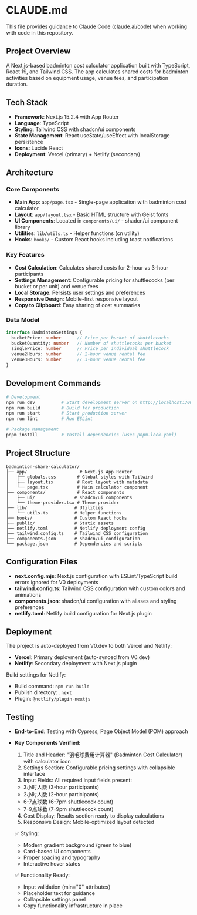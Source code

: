 # CLAUDE.md

This file provides guidance to Claude Code (claude.ai/code) when working with code in this repository.

## Project Overview

A Next.js-based badminton cost calculator application built with TypeScript, React 19, and Tailwind CSS. The app calculates shared costs for badminton activities based on equipment usage, venue fees, and participation duration.

## Tech Stack

- **Framework**: Next.js 15.2.4 with App Router
- **Language**: TypeScript
- **Styling**: Tailwind CSS with shadcn/ui components
- **State Management**: React useState/useEffect with localStorage persistence
- **Icons**: Lucide React
- **Deployment**: Vercel (primary) + Netlify (secondary)

## Architecture

### Core Components
- **Main App**: `app/page.tsx` - Single-page application with badminton cost calculator
- **Layout**: `app/layout.tsx` - Basic HTML structure with Geist fonts
- **UI Components**: Located in `components/ui/` - shadcn/ui component library
- **Utilities**: `lib/utils.ts` - Helper functions (cn utility)
- **Hooks**: `hooks/` - Custom React hooks including toast notifications

### Key Features
- **Cost Calculation**: Calculates shared costs for 2-hour vs 3-hour participants
- **Settings Management**: Configurable pricing for shuttlecocks (per bucket or per unit) and venue fees
- **Local Storage**: Persists user settings and preferences
- **Responsive Design**: Mobile-first responsive layout
- **Copy to Clipboard**: Easy sharing of cost summaries

### Data Model
```typescript
interface BadmintonSettings {
  bucketPrice: number      // Price per bucket of shuttlecocks
  bucketQuantity: number   // Number of shuttlecocks per bucket
  singlePrice: number      // Price per individual shuttlecock
  venue2Hours: number      // 2-hour venue rental fee
  venue3Hours: number      // 3-hour venue rental fee
}
```

## Development Commands

```bash
# Development
npm run dev          # Start development server on http://localhost:3000
npm run build        # Build for production
npm run start        # Start production server
npm run lint         # Run ESLint

# Package Management
pnpm install         # Install dependencies (uses pnpm-lock.yaml)
```

## Project Structure

```
badmintion-share-calculator/
├── app/                    # Next.js App Router
│   ├── globals.css        # Global styles with Tailwind
│   ├── layout.tsx         # Root layout with metadata
│   └── page.tsx           # Main calculator component
├── components/            # React components
│   ├── ui/               # shadcn/ui components
│   └── theme-provider.tsx # Theme provider
├── lib/                  # Utilities
│   └── utils.ts          # Helper functions
├── hooks/                # Custom React hooks
├── public/               # Static assets
├── netlify.toml          # Netlify deployment config
├── tailwind.config.ts    # Tailwind CSS configuration
├── components.json       # shadcn/ui configuration
└── package.json          # Dependencies and scripts
```

## Configuration Files

- **next.config.mjs**: Next.js configuration with ESLint/TypeScript build errors ignored for V0 deployments
- **tailwind.config.ts**: Tailwind CSS configuration with custom colors and animations
- **components.json**: shadcn/ui configuration with aliases and styling preferences
- **netlify.toml**: Netlify build configuration for Next.js plugin

## Deployment

The project is auto-deployed from V0.dev to both Vercel and Netlify:
- **Vercel**: Primary deployment (auto-synced from V0.dev)
- **Netlify**: Secondary deployment with Next.js plugin

Build settings for Netlify:
- Build command: `npm run build`
- Publish directory: `.next`
- Plugin: `@netlify/plugin-nextjs`


## Testing
- **End-to-End**: Testing with Cypress, Page Object Model (POM) approach
- **Key Components Verified:**
  1. Title and Header: "羽毛球费用计算器" (Badminton Cost Calculator) with
  calculator icon
  2. Settings Section: Configurable pricing settings with collapsible
  interface
  3. Input Fields: All required input fields present:
    - 3小时人数 (3-hour participants)
    - 2小时人数 (2-hour participants)
    - 6-7点球数 (6-7pm shuttlecock count)
    - 7-9点球数 (7-9pm shuttlecock count)
  4. Cost Display: Results section ready to display calculations
  5. Responsive Design: Mobile-optimized layout detected

  ✅ Styling:
  - Modern gradient background (green to blue)
  - Card-based UI components
  - Proper spacing and typography
  - Interactive hover states

  ✅ Functionality Ready:
  - Input validation (min="0" attributes)
  - Placeholder text for guidance
  - Collapsible settings panel
  - Copy functionality infrastructure in place